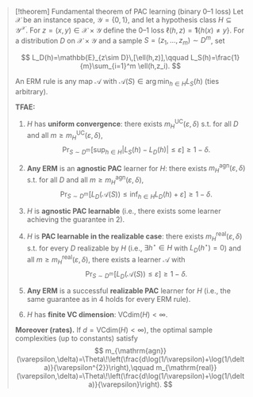 > [!theorem] Fundamental theorem of PAC learning (binary $0$–$1$ loss)
> Let $\mathcal{X}$ be an instance space, $\mathcal{Y}=\{0,1\}$, and let a hypothesis class $H\subseteq \mathcal{Y}^{\mathcal{X}}$.
> For $z=(x,y)\in\mathcal{X}\times\mathcal{Y}$ define the $0$–$1$ loss $\ell(h,z)=\mathbf{1}\{h(x)\neq y\}$.
> For a distribution $D$ on $\mathcal{X}\times\mathcal{Y}$ and a sample $S=(z_1,\dots,z_m)\sim D^m$, set
>
> $$
> L_D(h)=\mathbb{E}_{z\sim D}\,[\ell(h,z)],\qquad
> L_S(h)=\frac{1}{m}\sum_{i=1}^m \ell(h,z_i).
> $$
>
> An ERM rule is any map $\mathcal{A}$ with $\mathcal{A}(S)\in\arg\min_{h\in H} L_S(h)$ (ties arbitrary).
>
> **TFAE:**
>
> 1. $H$ has **uniform convergence**: there exists $m_H^{\mathrm{UC}}(\varepsilon,\delta)$ s.t. for all $D$ and all $m\ge m_H^{\mathrm{UC}}(\varepsilon,\delta)$,
>    $$
>    \Pr_{S\sim D^m}\!\left[\sup_{h\in H}\big|L_S(h)-L_D(h)\big|\le \varepsilon\right]\ge 1-\delta.
>    $$
>
> 2. **Any ERM** is an **agnostic PAC** learner for $H$: there exists $m_H^{\mathrm{agn}}(\varepsilon,\delta)$ s.t. for all $D$ and all $m\ge m_H^{\mathrm{agn}}(\varepsilon,\delta)$,
>    $$
>    \Pr_{S\sim D^m}\!\left[L_D\big(\mathcal{A}(S)\big)\le \inf_{h\in H}L_D(h)+\varepsilon\right]\ge 1-\delta.
>    $$
>
> 3. $H$ is **agnostic PAC learnable** (i.e., there exists some learner achieving the guarantee in 2).
>
> 4. $H$ is **PAC learnable in the realizable case**: there exists $m_H^{\mathrm{real}}(\varepsilon,\delta)$ s.t. for every $D$ realizable by $H$ (i.e., $\exists h^\star\in H$ with $L_D(h^\star)=0$) and all $m\ge m_H^{\mathrm{real}}(\varepsilon,\delta)$, there exists a learner $\mathcal{A}$ with
>    $$
>    \Pr_{S\sim D^m}\!\left[L_D\big(\mathcal{A}(S)\big)\le \varepsilon\right]\ge 1-\delta.
>    $$
>
> 5. **Any ERM** is a successful **realizable PAC** learner for $H$ (i.e., the same guarantee as in 4 holds for every ERM rule).
>
> 6. $H$ has **finite VC dimension**: $\mathrm{VCdim}(H)<\infty$.
>
> **Moreover (rates).** If $d=\mathrm{VCdim}(H)<\infty)$, the optimal sample complexities (up to constants) satisfy
> $$
> m_{\mathrm{agn}}(\varepsilon,\delta)=\Theta\!\left(\frac{d\log(1/\varepsilon)+\log(1/\delta)}{\varepsilon^{2}}\right),\qquad
> m_{\mathrm{real}}(\varepsilon,\delta)=\Theta\!\left(\frac{d\log(1/\varepsilon)+\log(1/\delta)}{\varepsilon}\right).
> $$
